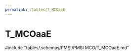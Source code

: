 ```yaml
---
permalink: /tables/T_MCOaaE
---
```

# T\_MCOaaE
<!-- SPDX-License-Identifier: MPL-2.0 -->

<!-- ATTENTION : Ne pas supprimer ou modifier la ligne ci-dessous -->
#include "tables/.schemas/PMSI/PMSI MCO/T_MCOaaE.md"
<!-- ATTENTION : Ne pas supprimer ou modifier la ligne ci-dessus -->
